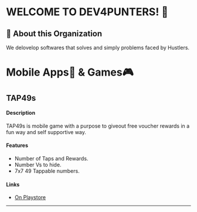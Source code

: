 
# WELCOME TO DEV4PUNTERS! 👋  
                
## 🚀 About this Organization
We delovelop softwares that solves and simply problems faced by Hustlers.

# Mobile Apps📱 & Games🎮

## TAP49s
  #### Description
  TAP49s is mobile game with a purpose to giveout free voucher rewards in a fun way and self supportive way.
#### Features
  * Number of Taps and Rewards.
  * Number Vs to hide.
  * 7x7 49 Tappable numbers.
#### Links
  * [On Playstore](https://play.google.com/store/apps/details?id=com.dev4punters.apps.tap49s)

  ******
